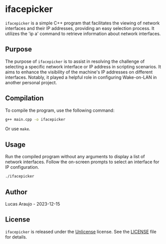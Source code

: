 # ifacepicker

`ifacepicker` is a simple C++ program that facilitates the viewing of network interfaces and their IP addresses, providing an easy selection process. 
It utilizes the 'ip a' command to retrieve information about network interfaces.

## Purpose

The purpose of `ifacepicker` is to assist in resolving the challenge of selecting a specific network interface or IP address in scripting scenarios. 
It aims to enhance the visibility of the machine's IP addresses on different interfaces. Notably, it played a helpful role in configuring Wake-on-LAN in another personal project.

## Compilation

To compile the program, use the following command:

```bash
g++ main.cpp -o ifacepicker
```

Or use `make`.

## Usage

Run the compiled program without any arguments to display a list of network interfaces. Follow the on-screen prompts to select an interface for IP configuration.

```bash
./ifacepicker
```

## Author

Lucas Araujo - 2023-12-15

## License

`ifacepicker` is released under the [Unlicense](https://unlicense.org) license. See the [LICENSE](LICENSE) file for details.
